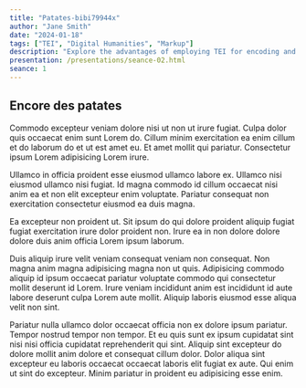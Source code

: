 ```yaml
---
title: "Patates-bibi79944x"
author: "Jane Smith"
date: "2024-01-18"
tags: ["TEI", "Digital Humanities", "Markup"]
description: "Explore the advantages of employing TEI for encoding and preserving humanities data in the digital era."
presentation: /presentations/seance-02.html
seance: 1
---
```


## Encore des patates

Commodo excepteur veniam dolore nisi ut non ut irure fugiat. Culpa dolor quis occaecat enim sunt Lorem do. Cillum minim exercitation ea enim cillum et do laborum do et ut est amet eu. Et amet mollit qui pariatur. Consectetur ipsum Lorem adipisicing Lorem irure.

Ullamco in officia proident esse eiusmod ullamco labore ex. Ullamco nisi eiusmod ullamco nisi fugiat. Id magna commodo id cillum occaecat nisi anim ea et non elit excepteur enim voluptate. Pariatur consequat non exercitation consectetur eiusmod ea duis magna.

Ea excepteur non proident ut. Sit ipsum do qui dolore proident aliquip fugiat fugiat exercitation irure dolor proident non. Irure ea in non dolore dolore dolore duis anim officia Lorem ipsum laborum.

Duis aliquip irure velit veniam consequat veniam non consequat. Non magna anim magna adipisicing magna non ut quis. Adipisicing commodo aliquip id ipsum occaecat pariatur voluptate commodo qui consectetur mollit deserunt id Lorem. Irure veniam incididunt anim est incididunt id aute labore deserunt culpa Lorem aute mollit. Aliquip laboris eiusmod esse aliqua velit non sint.

Pariatur nulla ullamco dolor occaecat officia non ex dolore ipsum pariatur. Tempor nostrud tempor non tempor. Et eu quis sunt ex ipsum cupidatat sint nisi nisi officia cupidatat reprehenderit qui sint. Aliquip sint excepteur do dolore mollit anim dolore et consequat cillum dolor. Dolor aliqua sint excepteur eu laboris occaecat occaecat laboris elit fugiat ex aute. Qui enim ut sint do excepteur. Minim pariatur in proident eu adipisicing esse enim.